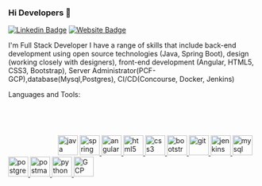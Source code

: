 ### Hi Developers 👋

[![Linkedin Badge](https://img.shields.io/badge/-Sujeet-blue?style=flat-square&logo=Linkedin&logoColor=white&link=https://www.linkedin.com/in/sujeet-uchagaonkar-295324108/)](https://www.linkedin.com/in/sujeet-uchagaonkar-295324108/)
[![Website Badge](https://img.shields.io/badge/StackOverflow-Sujeet-yellow)](https://stackoverflow.com/users/7579606/sujeet-u)

I'm
Full Stack Developer
I have a range of skills that include back-end development using open source technologies (Java, Spring Boot), design (working closely with designers), front-end development (Angular, HTML5, CSS3, Bootstrap), Server Administrator(PCF-GCP),database(Mysql,Postgres), CI/CD(Concourse, Docker, Jenkins)




Languages and Tools: 

<svg width="100" height="100" xmlns="http://www.w3.org/2000/svg">
    <a href="https://www.java.com" target="_blank" rel="noreferrer">
        <img src="https://www.vectorlogo.zone/logos/java/java-vertical.svg" alt="java" width="40" height="40" />
    </a> 
     <a href="https://spring.io/" target="_blank" rel="noreferrer">
        <img src="https://www.vectorlogo.zone/logos/springio/springio-icon.svg" alt="spring" width="40" height="40" />
    </a>
    <a href="https://angular.io/" target="_blank" rel="noreferrer">
        <img src="https://www.vectorlogo.zone/logos/angular/angular-ar21.svg" alt="angular" width="40" height="40" />
    </a>
    <a href="https://www.w3.org/html/" target="_blank" rel="noreferrer">
        <img src="https://www.vectorlogo.zone/logos/w3_html5/w3_html5-ar21.svg" alt="html5" width="40" height="40" />
    </a>
    <a href="https://www.w3schools.com/css/" target="_blank" rel="noreferrer">
        <img src="https://www.vectorlogo.zone/logos/w3_css/w3_css-official.svg" alt="css3" width="40" height="40" />
    </a>
    <a href="https://getbootstrap.com" target="_blank" rel="noreferrer">
        <img src="https://www.vectorlogo.zone/logos/getbootstrap/getbootstrap-ar21.svg" alt="bootstrap" width="40" height="40" />
    </a>
    <a href="https://git-scm.com/" target="_blank" rel="noreferrer">
        <img src="https://www.vectorlogo.zone/logos/git-scm/git-scm-icon.svg" alt="git" width="40" height="40" />
    </a>
    <a href="https://www.jenkins.io" target="_blank" rel="noreferrer">
        <img src="https://www.vectorlogo.zone/logos/jenkins/jenkins-icon.svg" alt="jenkins" width="40" height="40" />
    </a>
    <a href="https://www.mysql.com/" target="_blank" rel="noreferrer">
        <img src="https://www.vectorlogo.zone/logos/mysql/mysql-icon.svg" alt="mysql" width="40" height="40" />
    </a>
    <a href="https://www.postgresql.org" target="_blank" rel="noreferrer">
        <img src="https://www.vectorlogo.zone/logos/postgresql/postgresql-vertical.svg" alt="postgresql" width="40" height="40" />
    </a>
    <a href="https://postman.com" target="_blank" rel="noreferrer">
        <img src="https://www.vectorlogo.zone/logos/getpostman/getpostman-icon.svg" alt="postman" width="40" height="40" />
    </a>
    <a href="https://www.python.org" target="_blank" rel="noreferrer">
        <img src="https://www.vectorlogo.zone/logos/python/python-vertical.svg" alt="python" width="40" height="40" />
    </a>
    <a href="https://cloud.google.com" target="_blank" rel="noreferrer">
        <img src="https://www.vectorlogo.zone/logos/google_cloud/google_cloud-icon.svg" alt="GCP" width="40" height="40" />
    </a>
    </svg>

<!--
**Sujeet-Uchagaonkar/Sujeet-Uchagaonkar** is a ✨ _special_ ✨ repository because its `README.md` (this file) appears on your GitHub profile.
Here are some ideas to get you started:
- 🔭 I’m currently working on ...
- 🌱 I’m currently learning ...
- 👯 I’m looking to collaborate on ...
- 🤔 I’m looking for help with ...
- 💬 Ask me about ...
- 📫 How to reach me: ...
- 😄 Pronouns: ...
- ⚡ Fun fact: .....
-->
